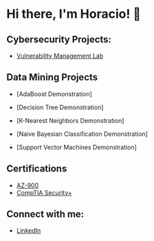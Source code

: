 <h1>Hi there, I'm Horacio! 👋 </h1>

<h2>Cybersecurity Projects:</h2>

- [Vulnerability Management Lab](https://github.com/horeacio/Vulnerability-Management-Lab)

<h2>Data Mining Projects</h2>

- [AdaBoost Demonstration]

- [Decision Tree Demonstration]

- [K-Nearest Neighbors Demonstration]

- [Naive Bayesian Classification Demonstration]

- [Support Vector Machines Demonstration] 

<h2>Certifications</h2>

- [AZ-900](https://learn.microsoft.com/api/credentials/share/en-us/HoracioFlores-7110/7F3D4FA4866F267?sharingId=4CF89229D957894E)
- [CompTIA Security+](https://www.credly.com/badges/a22c9e39-7c6f-4118-b8b0-21467946bf37/public_url)

<h2>Connect with me:</h2>

- [LinkedIn](www.linkedin.com/in/horacio-flores-19599121b)
<!--
**horeacio/horeacio** is a ✨ _special_ ✨ repository because its `README.md` (this file) appears on your GitHub profile.

Here are some ideas to get you started:

- 🔭 I’m currently working on ...
- 🌱 I’m currently learning ...
- 👯 I’m looking to collaborate on ...
- 🤔 I’m looking for help with ...
- 💬 Ask me about ...
- 📫 How to reach me: ...
- 😄 Pronouns: ...
- ⚡ Fun fact: ...
-->
